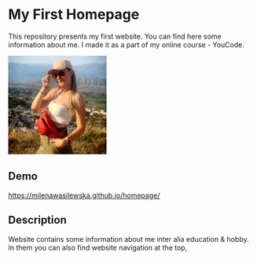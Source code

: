# My First Homepage

This repository presents my first website. You can find here some information about me. I made it as a part of my online course - YouCode.

<img src="images/ja.jpg" width="200">

## Demo

https://milenawasilewska.github.io/homepage/

## Description
Website contains some information about me inter alia education & hobby. In them you can also find website navigation at the top, 

